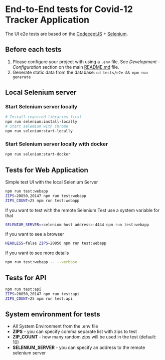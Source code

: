 # End-to-End tests for Covid-12 Tracker Application

The UI e2e tests are based on the [CodeceptJS](https://github.com/codeception/codeceptjs/) + [Selenium](https://www.selenium.dev/).

## Before each tests

1. Please configure your project with using a ```.env``` file. See *Development - Configuration* section on the main [README.md](../../README.md) file.
2. Generate static data from the database: ```cd tests/e2e && npm run generate```

## Local Selenium server

### Start Selenium server locally
```bash
# Install required libraries first
npm run selenium:install-locally
# Start selemium with Chrome
npm run selenium:start-locally
```

### Start Selenium server locally with docker
```bash
npm run selenium:start-docker
```

## Tests for Web Application

Simple test UI with the local Selenium Server
```bash
npm run test:webapp
ZIPS=20850,20147 npm run test:webapp
ZIPS_COUNT=25 npm run test:webapp
```

If you want to test with the remote Selenium Test use a system variable for that
```bash
SELENIUM_SERVER=<selenium host address>:4444 npm run test:webapp
```

If you want to see a browser
```bash
HEADLESS=false ZIPS=20850 npm run test:webapp
```

If you want to see more details
```bash
npm run test:webapp -- --verbose
```

## Tests for API

```bash
npm run test:api
ZIPS=20850,20147 npm run test:api
ZIPS_COUNT=25 npm run test:api
```

## System environment for tests

* All System Environment from the .env file
* **ZIPS** - you can specify comma separate list with zips to test
* **ZIP_COUNT** - how many random zips will be used in the test (default: 10)
* **SELENIUM_SERVER** - you can specify an address to the remote selenium server
